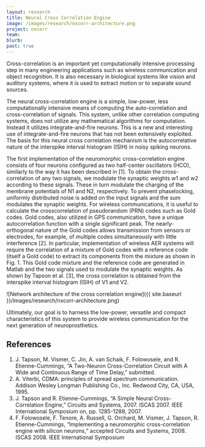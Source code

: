 ```yaml
---
layout: research
title: Neural Cross Correlation Engine
image: /images/research/nxcorr-architecture.png
project: nxcorr
team:
blurb:
past: true
---
```


Cross-correlation is an important yet computationally intensive processing step in many engineering applications such as wireless communication and object recognition. It is also necessary in biological systems like vision and auditory systems, where it is used to extract motion or to separate sound sources.

The neural cross-correlation engine is a simple, low-power, less computationally intensive means of computing the auto-correlation and cross-correlation of signals. This system, unlike other correlation computing systems, does not utilize any mathematical algorithms for computation. Instead it utilizes integrate-and-fire neurons. This is a new and interesting use of integrate-and-fire neurons that has not been extensively exploited. The basis for this neural cross correlation mechanism is the autocorrelative nature of the interspike interval histogram (ISIH) in noisy spiking neurons.

The first implementation of the neuromorphic cross-correlation engine consists of four neurons configured as two half-center oscillators (HCO), similarly to the way it has been described in [1]. To obtain the cross-correlation of any two signals, we modulate the synaptic weights w1 and w2 according to these signals. These in turn modulate the charging of the membrane potentials of N1 and N2, respectively. To prevent phaselocking, uniformly distributed noise is added on the input signals and the sum modulates the synaptic weights. For wireless communications, it is useful to calculate the crosscorrelation of pseudorandom (PRN) codes such as Gold codes. Gold codes, also utilized in GPS communication, have a unique autocorrelation function with a single significant peak. The nearly-orthogonal nature of the Gold codes allows transmission from sensors or electrodes, for example, of multiple codes simultaneously with little interference [2]. In particular, implementation of wireless AER systems will require the correlation of a mixture of Gold codes with a reference code (itself a Gold code) to extract its components from the mixture as shown in Fig. 1. This Gold code mixture and the reference code are generated in Matlab and the two signals used to modulate the synaptic weights. As shown by Tapson et al. [3], the cross correlation is obtained from the interspike interval histogram (ISIH) of V1 and V2.

![Network architecture of the cross correlation engine]({{ site.baseurl }}/images/research/nxcorr-architecture.png)

Ultimately, our goal is to harness the low-power, versatile and compact characteristics of this system to provide wireless communication for the next generation of neuroprosthetics.


## References

1.  J. Tapson, M. Vismer, C. Jin, A. van Schaik, F. Folowosele, and R. Etienne-Cummings, “A Two-Neuron Cross-Correlation Circuit with A Wide and Continuous Range of Time Delay,” submitted.
2.  A. Viterbi, CDMA: principles of spread spectrum communication. Addison Wesley Longman Publishing Co., Inc. Redwood City, CA, USA, 1995.
3.  J. Tapson and R. Etienne-Cummings, “A Simple Neural Cross- Correlation Engine,” Circuits and Systems, 2007. ISCAS 2007. IEEE International Symposium on, pp. 1285-1288, 2007.
4.  F. Folowosele, F. Tenore, A. Russell, G. Orchard, M. Vismer, J. Tapson, R. Etienne-Cummings, “Implementing a neuromorphic cross-correlation engine with silicon neurons,“ accepted Circuits and Systems, 2008. ISCAS 2008. IEEE International Symposium
